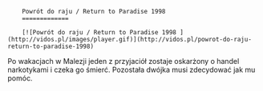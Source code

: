 
        Powrót do raju / Return to Paradise 1998 
        =============
        
        [![Powrót do raju / Return to Paradise 1998 ](http://vidos.pl/images/player.gif)](http://vidos.pl/powrot-do-raju-return-to-paradise-1998)
        
        
 Po wakacjach w Malezji jeden z przyjaciół zostaje oskarżony o handel narkotykami i czeka go śmierć. Pozostała dwójka musi zdecydować jak mu pomóc.
    
